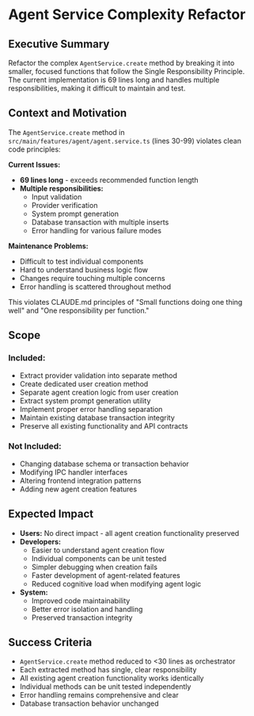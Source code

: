# Agent Service Complexity Refactor

## Executive Summary

Refactor the complex `AgentService.create` method by breaking it into smaller, focused functions that follow the Single Responsibility Principle. The current implementation is 69 lines long and handles multiple responsibilities, making it difficult to maintain and test.

## Context and Motivation

The `AgentService.create` method in `src/main/features/agent/agent.service.ts` (lines 30-99) violates clean code principles:

**Current Issues:**

- **69 lines long** - exceeds recommended function length
- **Multiple responsibilities:**
  - Input validation
  - Provider verification
  - System prompt generation
  - Database transaction with multiple inserts
  - Error handling for various failure modes

**Maintenance Problems:**

- Difficult to test individual components
- Hard to understand business logic flow
- Changes require touching multiple concerns
- Error handling is scattered throughout method

This violates CLAUDE.md principles of "Small functions doing one thing well" and "One responsibility per function."

## Scope

### Included:

- Extract provider validation into separate method
- Create dedicated user creation method
- Separate agent creation logic from user creation
- Extract system prompt generation utility
- Implement proper error handling separation
- Maintain existing database transaction integrity
- Preserve all existing functionality and API contracts

### Not Included:

- Changing database schema or transaction behavior
- Modifying IPC handler interfaces
- Altering frontend integration patterns
- Adding new agent creation features

## Expected Impact

- **Users:** No direct impact - all agent creation functionality preserved
- **Developers:**
  - Easier to understand agent creation flow
  - Individual components can be unit tested
  - Simpler debugging when creation fails
  - Faster development of agent-related features
  - Reduced cognitive load when modifying agent logic
- **System:**
  - Improved code maintainability
  - Better error isolation and handling
  - Preserved transaction integrity

## Success Criteria

- `AgentService.create` method reduced to <30 lines as orchestrator
- Each extracted method has single, clear responsibility
- All existing agent creation functionality works identically
- Individual methods can be unit tested independently
- Error handling remains comprehensive and clear
- Database transaction behavior unchanged
